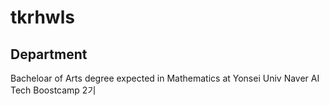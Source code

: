 # tkrhwls

## Department

Bacheloar of Arts degree expected in Mathematics at Yonsei Univ
Naver AI Tech Boostcamp 2기

